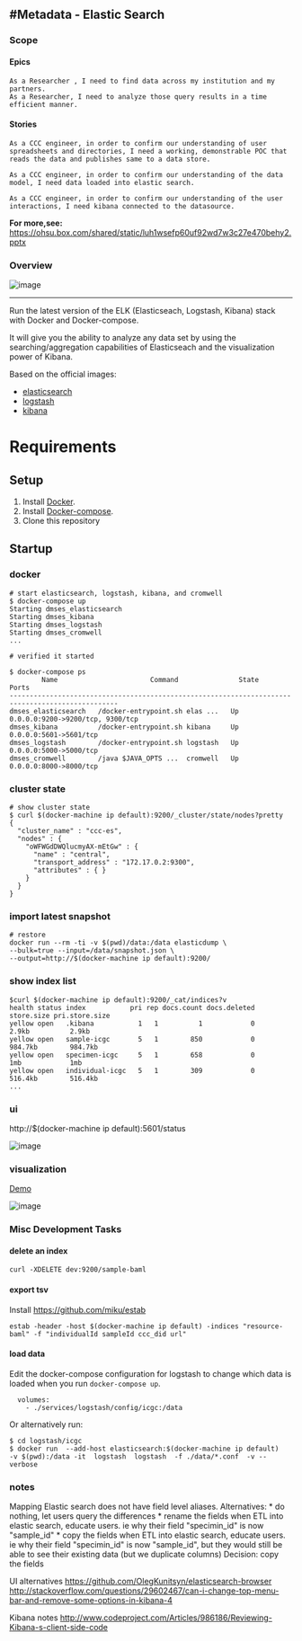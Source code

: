 #Metadata - Elastic Search
---
###  Scope

#### Epics

```
As a Researcher , I need to find data across my institution and my partners.
As a Researcher, I need to analyze those query results in a time efficient manner.

```

#### Stories

```
As a CCC engineer, in order to confirm our understanding of user spreadsheets and directories, I need a working, demonstrable POC that reads the data and publishes same to a data store.  

As a CCC engineer, in order to confirm our understanding of the data model, I need data loaded into elastic search.  

As a CCC engineer, in order to confirm our understanding of the user interactions, I need kibana connected to the datasource.  

```

**For more,see:**
 https://ohsu.box.com/shared/static/luh1wsefp60uf92wd7w3c27e470behy2.pptx

### Overview

![image](https://cloud.githubusercontent.com/assets/47808/11165796/e41bcd7e-8ace-11e5-826f-5808d13bc79a.png)


---

Run the latest version of the ELK (Elasticseach, Logstash, Kibana) stack with Docker and Docker-compose.

It will give you the ability to analyze any data set by using the searching/aggregation capabilities of Elasticseach and the visualization power of Kibana.

Based on the official images:

* [elasticsearch](https://registry.hub.docker.com/_/elasticsearch/)
* [logstash](https://registry.hub.docker.com/_/logstash/)
* [kibana](https://registry.hub.docker.com/_/kibana/)

# Requirements

## Setup

1. Install [Docker](http://docker.io).
2. Install [Docker-compose](http://docs.docker.com/compose/install/).
3. Clone this repository

## Startup

### docker



```
# start elasticsearch, logstash, kibana, and cromwell
$ docker-compose up
Starting dmses_elasticsearch
Starting dmses_kibana
Starting dmses_logstash
Starting dmses_cromwell
...

# verified it started

$ docker-compose ps
        Name                       Command               State                Ports
-------------------------------------------------------------------------------------------------
dmses_elasticsearch   /docker-entrypoint.sh elas ...   Up      0.0.0.0:9200->9200/tcp, 9300/tcp
dmses_kibana          /docker-entrypoint.sh kibana     Up      0.0.0.0:5601->5601/tcp
dmses_logstash        /docker-entrypoint.sh logstash   Up      0.0.0.0:5000->5000/tcp
dmses_cromwell        /java $JAVA_OPTS ...  cromwell   Up      0.0.0.0:8000->8000/tcp
```

### cluster state

```
# show cluster state
$ curl $(docker-machine ip default):9200/_cluster/state/nodes?pretty
{
  "cluster_name" : "ccc-es",
  "nodes" : {
    "oWFWGdDWQlucmyAX-mEtGw" : {
      "name" : "central",
      "transport_address" : "172.17.0.2:9300",
      "attributes" : { }
    }
  }
}
```

### import latest snapshot

```
# restore
docker run --rm -ti -v $(pwd)/data:/data elasticdump \
--bulk=true --input=/data/snapshot.json \
--output=http://$(docker-machine ip default):9200/

```


### show index list
```
$curl $(docker-machine ip default):9200/_cat/indices?v
health status index           pri rep docs.count docs.deleted store.size pri.store.size
yellow open   .kibana           1   1          1            0      2.9kb          2.9kb
yellow open   sample-icgc       5   1        850            0    984.7kb        984.7kb
yellow open   specimen-icgc     5   1        658            0        1mb            1mb
yellow open   individual-icgc   5   1        309            0    516.4kb        516.4kb
...
```



### ui

http://$(docker-machine ip default):5601/status

![image](https://cloud.githubusercontent.com/assets/47808/11165839/afe4bf82-8ad0-11e5-9f6a-102e367c7fb2.png)


### visualization
[Demo](http://bit.ly/1XpWN7T)

![image](https://cloud.githubusercontent.com/assets/47808/11023573/9acaf5ce-8631-11e5-8297-42ddd015f5bb.png)


### Misc Development Tasks

#### delete an index
```
curl -XDELETE dev:9200/sample-baml
```

#### export tsv
Install https://github.com/miku/estab
```
estab -header -host $(docker-machine ip default) -indices "resource-baml" -f "individualId sampleId ccc_did url"  
```

#### load data

Edit the docker-compose configuration for logstash to change which data is loaded when you run `docker-compose up`.

```
  volumes:
    - ./services/logstash/config/icgc:/data
```

Or alternatively run:

```
$ cd logstash/icgc
$ docker run  --add-host elasticsearch:$(docker-machine ip default)   -v $(pwd):/data -it  logstash  logstash  -f ./data/*.conf  -v --verbose

```

### notes

Mapping
  Elastic search does not have field level aliases.  Alternatives:
    * do nothing, let users query the differences
    * rename the fields when ETL into elastic search, educate users. ie  why their field "specimin_id" is now "sample_id"
    * copy the fields when ETL into elastic search, educate users. ie  why their field "specimin_id" is now "sample_id", but they would still be able to see their existing data (but we duplicate columns)
    Decision: copy the fields

UI alternatives
  https://github.com/OlegKunitsyn/elasticsearch-browser
  http://stackoverflow.com/questions/29602467/can-i-change-top-menu-bar-and-remove-some-options-in-kibana-4

Kibana notes
  http://www.codeproject.com/Articles/986186/Reviewing-Kibana-s-client-side-code
